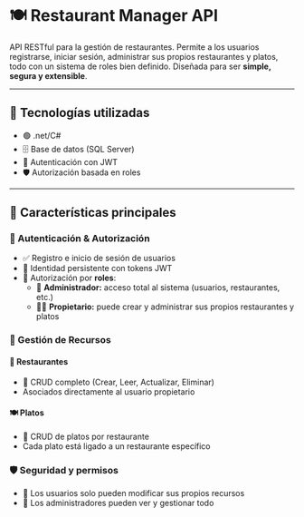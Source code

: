 # 🍽️ Restaurant Manager API

API RESTful para la gestión de restaurantes. Permite a los usuarios registrarse, iniciar sesión, administrar sus propios restaurantes y platos, todo con un sistema de roles bien definido. Diseñada para ser **simple, segura y extensible**.

---

## 🚀 Tecnologías utilizadas

- 🟢 .net/C#
- 🗄️ Base de datos (SQL Server)
- 🔐 Autenticación con JWT
- 🛡️ Autorización basada en roles

---

## 🔧 Características principales

### 🔐 Autenticación & Autorización
- ✅ Registro e inicio de sesión de usuarios
- 👤 Identidad persistente con tokens JWT
- 🔐 Autorización por **roles**:
  - 👑 **Administrador:** acceso total al sistema (usuarios, restaurantes, etc.)
  - 🧑‍🍳 **Propietario:** puede crear y administrar sus propios restaurantes y platos

### 🧩 Gestión de Recursos

#### 📍 Restaurantes
- 🔄 CRUD completo (Crear, Leer, Actualizar, Eliminar)
- Asociados directamente al usuario propietario

#### 🍽️ Platos
- 📌 CRUD de platos por restaurante
- Cada plato está ligado a un restaurante específico

### 🛡️ Seguridad y permisos
- 🔏 Los usuarios solo pueden modificar sus propios recursos
- 🔐 Los administradores pueden ver y gestionar todo

